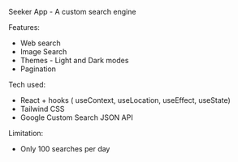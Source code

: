 Seeker App - A custom search engine 

Features:
- Web search
- Image Search
- Themes - Light and Dark modes
- Pagination

Tech used:
- React + hooks ( useContext, useLocation, useEffect, useState)
- Tailwind CSS
- Google Custom Search JSON API


Limitation:
- Only 100 searches per day
